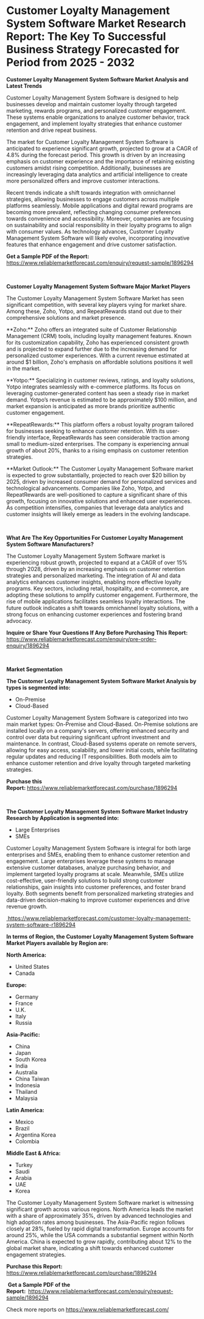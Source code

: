 <p><h1>Customer Loyalty Management System Software Market Research Report: The Key To Successful Business Strategy Forecasted for Period from 2025 - 2032</h1></p><p><strong>Customer Loyalty Management System Software Market Analysis and Latest Trends</strong></p>
<p><p>Customer Loyalty Management System Software is designed to help businesses develop and maintain customer loyalty through targeted marketing, rewards programs, and personalized customer engagement. These systems enable organizations to analyze customer behavior, track engagement, and implement loyalty strategies that enhance customer retention and drive repeat business.</p><p>The market for Customer Loyalty Management System Software is anticipated to experience significant growth, projected to grow at a CAGR of 4.8% during the forecast period. This growth is driven by an increasing emphasis on customer experience and the importance of retaining existing customers amidst rising competition. Additionally, businesses are increasingly leveraging data analytics and artificial intelligence to create more personalized offers and improve customer interactions.</p><p>Recent trends indicate a shift towards integration with omnichannel strategies, allowing businesses to engage customers across multiple platforms seamlessly. Mobile applications and digital reward programs are becoming more prevalent, reflecting changing consumer preferences towards convenience and accessibility. Moreover, companies are focusing on sustainability and social responsibility in their loyalty programs to align with consumer values. As technology advances, Customer Loyalty Management System Software will likely evolve, incorporating innovative features that enhance engagement and drive customer satisfaction.</p></p>
<p><strong>Get a Sample PDF of the Report:&nbsp;</strong> <a href="https://www.reliablemarketforecast.com/enquiry/request-sample/1896294?utm_campaign=1167&utm_medium=2&utm_source=Github&utm_content=ia&utm_term=13012025&utm_id=customer-loyalty-management-system-software">https://www.reliablemarketforecast.com/enquiry/request-sample/1896294</a></p>
<p>&nbsp;</p>
<p><strong>Customer Loyalty Management System Software Major Market Players</strong></p>
<p><p>The Customer Loyalty Management System Software Market has seen significant competition, with several key players vying for market share. Among these, Zoho, Yotpo, and RepeatRewards stand out due to their comprehensive solutions and market presence.</p><p>**Zoho:** Zoho offers an integrated suite of Customer Relationship Management (CRM) tools, including loyalty management features. Known for its customization capability, Zoho has experienced consistent growth and is projected to expand further due to the increasing demand for personalized customer experiences. With a current revenue estimated at around $1 billion, Zoho's emphasis on affordable solutions positions it well in the market.</p><p>**Yotpo:** Specializing in customer reviews, ratings, and loyalty solutions, Yotpo integrates seamlessly with e-commerce platforms. Its focus on leveraging customer-generated content has seen a steady rise in market demand. Yotpo’s revenue is estimated to be approximately $100 million, and market expansion is anticipated as more brands prioritize authentic customer engagement.</p><p>**RepeatRewards:** This platform offers a robust loyalty program tailored for businesses seeking to enhance customer retention. With its user-friendly interface, RepeatRewards has seen considerable traction among small to medium-sized enterprises. The company is experiencing annual growth of about 20%, thanks to a rising emphasis on customer retention strategies.</p><p>**Market Outlook:** The Customer Loyalty Management Software market is expected to grow substantially, projected to reach over $20 billion by 2025, driven by increased consumer demand for personalized services and technological advancements. Companies like Zoho, Yotpo, and RepeatRewards are well-positioned to capture a significant share of this growth, focusing on innovative solutions and enhanced user experiences. As competition intensifies, companies that leverage data analytics and customer insights will likely emerge as leaders in the evolving landscape.</p></p>
<p>&nbsp;</p>
<p><strong>What Are The Key Opportunities For Customer Loyalty Management System Software Manufacturers?</strong></p>
<p><p>The Customer Loyalty Management System Software market is experiencing robust growth, projected to expand at a CAGR of over 15% through 2028, driven by an increasing emphasis on customer retention strategies and personalized marketing. The integration of AI and data analytics enhances customer insights, enabling more effective loyalty programs. Key sectors, including retail, hospitality, and e-commerce, are adopting these solutions to amplify customer engagement. Furthermore, the rise of mobile applications facilitates seamless loyalty interactions. The future outlook indicates a shift towards omnichannel loyalty solutions, with a strong focus on enhancing customer experiences and fostering brand advocacy.</p></p>
<p><strong>Inquire or Share Your Questions If Any Before Purchasing This Report:</strong> <a href="https://www.reliablemarketforecast.com/enquiry/pre-order-enquiry/1896294?utm_campaign=1167&utm_medium=2&utm_source=Github&utm_content=ia&utm_term=13012025&utm_id=customer-loyalty-management-system-software">https://www.reliablemarketforecast.com/enquiry/pre-order-enquiry/1896294</a></p>
<p>&nbsp;</p>
<p><strong>Market Segmentation</strong></p>
<p><strong>The Customer Loyalty Management System Software Market Analysis by types is segmented into:</strong></p>
<p><ul><li>On-Premise</li><li>Cloud-Based</li></ul></p>
<p><p>Customer Loyalty Management System Software is categorized into two main market types: On-Premise and Cloud-Based. On-Premise solutions are installed locally on a company's servers, offering enhanced security and control over data but requiring significant upfront investment and maintenance. In contrast, Cloud-Based systems operate on remote servers, allowing for easy access, scalability, and lower initial costs, while facilitating regular updates and reducing IT responsibilities. Both models aim to enhance customer retention and drive loyalty through targeted marketing strategies.</p></p>
<p><strong>Purchase this Report:&nbsp;</strong><a href="https://www.reliablemarketforecast.com/purchase/1896294?utm_campaign=1167&utm_medium=2&utm_source=Github&utm_content=ia&utm_term=13012025&utm_id=customer-loyalty-management-system-software">https://www.reliablemarketforecast.com/purchase/1896294</a></p>
<p>&nbsp;</p>
<p><strong>The Customer Loyalty Management System Software Market Industry Research by Application is segmented into:</strong></p>
<p><ul><li>Large Enterprises</li><li>SMEs</li></ul></p>
<p><p>Customer Loyalty Management System Software is integral for both large enterprises and SMEs, enabling them to enhance customer retention and engagement. Large enterprises leverage these systems to manage extensive customer databases, analyze purchasing behavior, and implement targeted loyalty programs at scale. Meanwhile, SMEs utilize cost-effective, user-friendly solutions to build strong customer relationships, gain insights into customer preferences, and foster brand loyalty. Both segments benefit from personalized marketing strategies and data-driven decision-making to improve customer experiences and drive revenue growth.</p></p>
<p><a href="https://www.reliablemarketforecast.com/customer-loyalty-management-system-software-r1896294?utm_campaign=1167&utm_medium=2&utm_source=Github&utm_content=ia&utm_term=13012025&utm_id=customer-loyalty-management-system-software">&nbsp;https://www.reliablemarketforecast.com/customer-loyalty-management-system-software-r1896294</a></p>
<p><strong>In terms of Region, the Customer Loyalty Management System Software Market Players available by Region are:</strong></p>
<p>
    <p> <strong> North America: </strong>
        <ul>
            <li>United States</li>
            <li>Canada</li>
        </ul>
        </p> 
    <p> <strong> Europe: </strong>
        <ul>
            <li>Germany</li>
            <li>France</li>
            <li>U.K.</li>
            <li>Italy</li>
            <li>Russia</li>
        </ul>
        </p> 
    <p> <strong> Asia-Pacific: </strong>
        <ul>
            <li>China</li>
            <li>Japan</li>
            <li>South Korea</li>
            <li>India</li>
            <li>Australia</li>
            <li>China Taiwan</li>
            <li>Indonesia</li>
            <li>Thailand</li>
            <li>Malaysia</li>
        </ul>
        </p> 
    <p> <strong> Latin America: </strong>
        <ul>
            <li>Mexico</li>
            <li>Brazil</li>
            <li>Argentina Korea</li>
            <li>Colombia</li>
        </ul>
        </p> 
    <p> <strong> Middle East & Africa: </strong>
        <ul>
            <li>Turkey</li>
            <li>Saudi</li>
            <li>Arabia</li>
            <li>UAE</li>
            <li>Korea</li>
        </ul>
    </p>
    </p>
<p><p>The Customer Loyalty Management System Software market is witnessing significant growth across various regions. North America leads the market with a share of approximately 35%, driven by advanced technologies and high adoption rates among businesses. The Asia-Pacific region follows closely at 28%, fueled by rapid digital transformation. Europe accounts for around 25%, while the USA commands a substantial segment within North America. China is expected to grow rapidly, contributing about 12% to the global market share, indicating a shift towards enhanced customer engagement strategies.</p></p>
<p><strong>Purchase this Report: </strong><a href="https://www.reliablemarketforecast.com/purchase/1896294?utm_campaign=1167&utm_medium=2&utm_source=Github&utm_content=ia&utm_term=13012025&utm_id=customer-loyalty-management-system-software">https://www.reliablemarketforecast.com/purchase/1896294</a></p>
<p>&nbsp;<strong>Get a Sample PDF of the Report:&nbsp;&nbsp;</strong><a href="https://www.reliablemarketforecast.com/enquiry/request-sample/1896294?utm_campaign=1167&utm_medium=2&utm_source=Github&utm_content=ia&utm_term=13012025&utm_id=customer-loyalty-management-system-software">https://www.reliablemarketforecast.com/enquiry/request-sample/1896294</a></p>
<p><strong></strong></p>
<p>Check more reports on <a href="https://www.reliablemarketforecast.com/?utm_campaign=1167&utm_medium=2&utm_source=Github&utm_content=ia&utm_term=13012025&utm_id=customer-loyalty-management-system-software">https://www.reliablemarketforecast.com/</a></p>